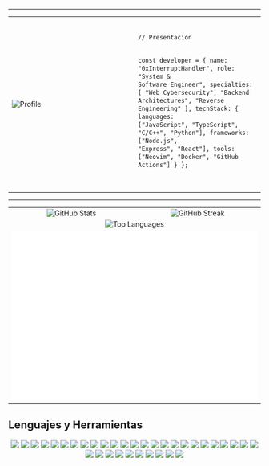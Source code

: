  
---
 
<!-- PRESENTACIÓN EN ESTILO CÓDIGO -->
<div align="center">
  <table>
    <tr>
      <td width="50%">
        <img src="https://i.pinimg.com/736x/41/d7/2d/41d72d51a12acf0e87b51b4781c8b0cc.jpg" alt="Profile" width="100%">
      </td>
      <td width="50%">
        <pre>
<code class="language-js">
// Presentación

const developer = {
  name: "0xInterruptHandler",
  role: "System & Software Engineer",
  specialties: [
    "Web Cybersecurity",
    "Backend Architectures",
    "Reverse Engineering"
  ],
  techStack: {
    languages: ["JavaScript", "TypeScript", "C/C++", "Python"],
    frameworks: ["Node.js", "Express", "React"],
    tools: ["Neovim", "Docker", "GitHub Actions"]
  } 
};
        </code>
        </pre>
      </td>
    </tr>
  </table>
</div>

---
<!--   GRID DE MÉTRICAS -->

<!-- GRID DE MÉTRICAS EN DOS COLUMNAS -->

<!-- MÉTRICAS EN DOS COLUMNAS -->
<div align="center">
  <table>
    <tr>
      <td width="50%" align="center" valign="top">
        <img src="https://github-readme-stats.vercel.app/api?username=0xInterruptHandler&theme=default&show_icons=true&hide_border=false&count_private=true" alt="GitHub Stats" width="100%">
      </td>
      <td width="50%" align="center" valign="top">
        <img src="https://github-readme-streak-stats.herokuapp.com/?user=0xInterruptHandler&theme=default&hide_border=false" alt="GitHub Streak" width="100%">
      </td>
    </tr>
    <tr>
      <td colspan="2" align="center" valign="top">
        <img src="https://github-readme-stats.vercel.app/api/top-langs/?username=0xInterruptHandler&theme=default&show_icons=true&hide_border=false&layout=compact" alt="Top Languages" width="60%">
      </td>
    </tr>
    <tr>
      <td colspan="2" align="center" valign="top">
        <img src="./metrics.plugin.isocalendar.fullyear.svg" alt="Isometric Commit Calendar" width="100%">
      </td>
    </tr>
  </table>
</div>



<!-- LENGUAJES Y BADGES -->
##  Lenguajes y Herramientas

<p align="center">
  <img src="https://img.shields.io/badge/JavaScript-F7DF1E?style=for-the-badge&logo=javascript&logoColor=black"/>
  <img src="https://img.shields.io/badge/TypeScript-3178C6?style=for-the-badge&logo=typescript&logoColor=white"/>
  <img src="https://img.shields.io/badge/C++-00599C?style=for-the-badge&logo=c%2B%2B&logoColor=white"/>
  <img src="https://img.shields.io/badge/Python-3776AB?style=for-the-badge&logo=python&logoColor=white"/>
  <img src="https://img.shields.io/badge/Node.js-339933?style=for-the-badge&logo=nodedotjs&logoColor=white"/>
  <img src="https://img.shields.io/badge/Neovim-57A143?style=for-the-badge&logo=neovim&logoColor=white"/>
  <img src="https://img.shields.io/badge/Docker-2496ED?style=for-the-badge&logo=docker&logoColor=white"/>
  <img src="https://img.shields.io/badge/GitHub_Actions-2088FF?style=for-the-badge&logo=github-actions&logoColor=white"/>
   <img src="https://img.shields.io/badge/TryHackMe-212C42?logo=tryhackme&logoColor=fff&style=for-the-badge "/>
    <img src="https://img.shields.io/badge/Parrot%20Security-15E0ED?logo=parrotsecurity&logoColor=000&style=for-the-badge "/>  
     <img src="https://img.shields.io/badge/JSON%20Web%20Tokens-000?logo=jsonwebtokens&logoColor=fff&style=for-the-badge"/> 
      <img src="https://img.shields.io/badge/Debian-A81D33?logo=debian&logoColor=fff&style=for-the-badge "/> 
      <img src="https://img.shields.io/badge/UML-FABD14?logo=uml&logoColor=000&style=for-the-badge"/>
      <img src="https://img.shields.io/badge/ZAP-00549E?logo=zap&logoColor=fff&style=for-the-badge "/>  
  <img src="https://img.shields.io/badge/Wappalyzer-4608AD?logo=wappalyzer&logoColor=fff&style=for-the-badge "/>  
  <img src="https://img.shields.io/badge/Next.js-000?logo=nextdotjs&logoColor=fff&style=for-the-badge "/>   
  <img src="https://img.shields.io/badge/Laravel-FF2D20?logo=laravel&logoColor=fff&style=for-the-badge"/>   
 <img src="https://img.shields.io/badge/Kali_Linux-557C94?logo=kali-linux&logoColor=white&style=for-the-badge"/>
<img src="https://img.shields.io/badge/Wireshark-00587A?logo=wireshark&logoColor=white&style=for-the-badge"/>
<img src="https://img.shields.io/badge/Metasploit-6B6BFF?logo=metasploit&logoColor=white&style=for-the-badge"/>
<img src="https://img.shields.io/badge/Nmap-00D600?logo=gnometerminal&logoColor=white&style=for-the-badge"/>
<img src="https://img.shields.io/badge/OpenSSL-721412?logo=openssl&logoColor=white&style=for-the-badge"/>
<img src="https://img.shields.io/badge/Snort-DB1028?logo=snort&logoColor=white&style=for-the-badge"/>
<img src="https://img.shields.io/badge/Splunk-F3EA3B?logo=splunk&logoColor=black&style=for-the-badge"/>
<img src="https://img.shields.io/badge/OWASP-CC0C39?logo=owasp&logoColor=white&style=for-the-badge"/>
<img src="https://img.shields.io/badge/Burp_Suite-FF6600?logo=portainer&logoColor=white&style=for-the-badge"/>
<img src="https://img.shields.io/badge/Vault-000000?logo=vault&logoColor=white&style=for-the-badge"/>
<img src="https://img.shields.io/badge/Express-000?logo=express&logoColor=fff&style=for-the-badge"/>
<img src="https://img.shields.io/badge/TypeScript-3178C6?logo=typescript&logoColor=fff&style=for-the-badge"/>
<img src="https://img.shields.io/badge/Red%20Hat-E00?logo=redhat&logoColor=fff&style=for-the-badge"/>
<img src="https://img.shields.io/badge/Redis-FF4438?logo=redis&logoColor=fff&style=for-the-badge"/>
<img src="https://img.shields.io/badge/Docker-2496ED?logo=docker&logoColor=fff&style=for-the-badge"/>
<img src="https://img.shields.io/badge/Prisma-2D3748?logo=prisma&logoColor=fff&style=for-the-badge"/>
<img src="https://img.shields.io/badge/Postman-FF6C37?logo=postman&logoColor=fff&style=for-the-badge"/>
<img src="https://img.shields.io/badge/Git-F05032?logo=git&logoColor=fff&style=for-the-badge"/>

 
 
</p>  
 

